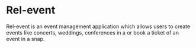 # Rel-event

Rel-event is an event management application which allows users to create events like concerts, weddings, conferences in a
or book a ticket of an event in a snap.
